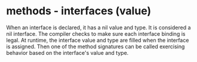# methods - interfaces (value)

When an interface is declared, it has a nil value and type. It is considered a nil interface. The compiler checks to make sure each interface binding is legal. At runtime, the interface value and type are filled when the interface is assigned. Then one of the method signatures can be called exercising behavior based on the interface's value and type.
